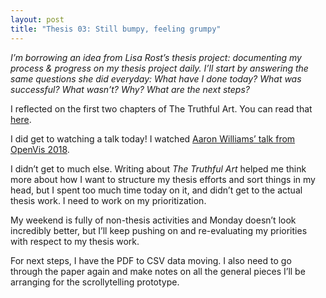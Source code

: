```yaml
---
layout: post
title: "Thesis 03: Still bumpy, feeling grumpy"
---
```

*I’m borrowing an idea from Lisa Rost’s thesis project: documenting my process & progress on my thesis project daily. I’ll start by answering the same questions she did everyday: What have I done today? What was successful? What wasn’t? Why? What are the next steps?*

I reflected on the first two chapters of The Truthful Art. You can read that [here](https://makeinformationuseful.wordpress.com/2019/03/29/the-truthful-art-tools-for-a-fuzzy-world/). 

I did get to watching a talk today! I watched [Aaron Williams’ talk from OpenVis 2018](https://www.youtube.com/watch?v=RciU_sWYycM&feature=youtu.be).

I didn’t get to much else. Writing about *The Truthful Art* helped me think more about how I want to structure my thesis efforts and sort things in my head, but I spent too much time today on it, and didn’t get to the actual thesis work. I need to work on my prioritization.

My weekend is fully of non-thesis activities and Monday doesn’t look incredibly better, but I’ll keep pushing on and re-evaluating my priorities with respect to my thesis work.

For next steps, I have the PDF to CSV data moving. I also need to go through the paper again and make notes on all the general pieces I’ll be arranging for the scrollytelling prototype.